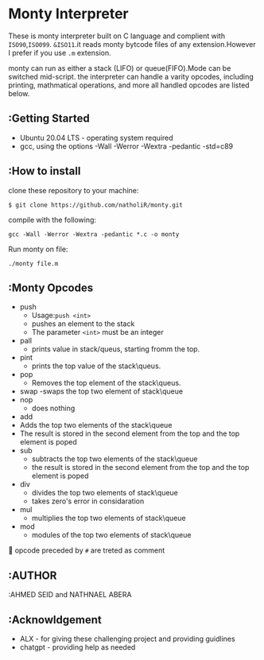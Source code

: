 Monty Interpreter   
=======================
These is monty interpreter built on C language and complient with ```ISO90```,```ISO099```. ```&ISO11```.it reads monty bytcode files
of any extension.However I prefer if you use ```.m``` extension.

monty can run as either a stack (LIFO) or queue(FIFO).Mode can be switched mid-script. the interpreter 
can handle a varity opcodes, including printing, mathmatical operations, and more all handled opcodes are listed below.

:Getting Started
----------------------------
- Ubuntu 20.04 LTS - operating system required
- gcc, using the options -Wall -Werror -Wextra -pedantic -std=c89

:How to install
------------------------
clone these repository to your machine:
```
$ git clone https://github.com/natholiR/monty.git
```
compile with the following:
```
gcc -Wall -Werror -Wextra -pedantic *.c -o monty
```
Run monty on file:
```
./monty file.m
```
:Monty Opcodes
-----------------------------
- push
   - Usage:```push <int>```
   - pushes an element to the stack
   - The parameter ```<int>``` must be an integer
- pall
   - prints value in stack/queus, starting fromm the top.
- pint
   - prints the top value of the stack\queus.
- pop
   - Removes the top element of the stack\queus.
- swap
   -swaps the top two element of stack\queue
- nop
  - does nothing
- add
 - Adds the top two elements of the stack\queue
 - The result is stored in the second element from the top and the top element is poped
- sub
  - subtracts the top two elements of the stack\queue
  - the result is stored in the second element from the top and the top element is poped 
- div
  - divides the top two elements of stack\queue
  - takes zero's error in considaration
- mul
  - multiplies the top two elements of stack\queue
- mod
  - modules of the top two elements of stack\queue

:postbox: opcode preceded by ```#``` are treted as comment

:AUTHOR
-------------------
:AHMED SEID and NATHNAEL ABERA

:Acknowldgement
---------------------------- 

- ALX - for giving these challenging project and providing guidlines
- chatgpt - providing help as needed 


 
 
